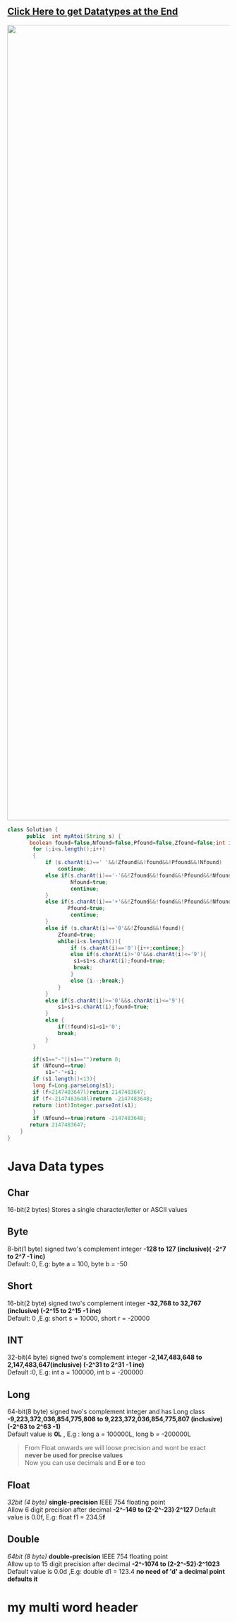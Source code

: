 ## [Click Here to get Datatypes at the End](#java-data-types)

<img src="https://github.com/PrathameshBhagat/LeetCodePratice/assets/90595097/c557e13f-119a-4fa5-9970-23e43f4d0a43" style="height:45vh;width:80vw">
 
```java
class Solution {
      public  int myAtoi(String s) {
       boolean found=false,Nfound=false,Pfound=false,Zfound=false;int i =0;String s1="";
        for (;i<s.length();i++)
        {
            if (s.charAt(i)==' '&&!Zfound&&!found&&!Pfound&&!Nfound)
                continue;
            else if(s.charAt(i)=='-'&&!Zfound&&!found&&!Pfound&&!Nfound){
                    Nfound=true;
                    continue;
            }
            else if(s.charAt(i)=='+'&&!Zfound&&!found&&!Pfound&&!Nfound){
                   Pfound=true;
                    continue;
            }
            else if (s.charAt(i)=='0'&&!Zfound&&!found){
                Zfound=true;
                while(i<s.length()){
                    if (s.charAt(i)=='0'){i++;continue;}
                    else if(s.charAt(i)>'0'&&s.charAt(i)<='9'){
                     s1=s1+s.charAt(i);found=true;
                     break;
                    }
                    else {i--;break;}
                }
            }
            else if(s.charAt(i)>='0'&&s.charAt(i)<='9'){
                s1=s1+s.charAt(i);found=true;
            }
            else {
                if(!found)s1=s1+'0';
                break;
            }
        }

        if(s1=="-"||s1=="")return 0;
        if (Nfound==true)
            s1="-"+s1;
        if (s1.length()<13){
        long f=Long.parseLong(s1); 
        if (f>2147483647l)return 2147483647;
        if (f<-2147483648l)return -2147483648;
        return (int)Integer.parseInt(s1);
        }
        if (Nfound==true)return -2147483648;
       return 2147483647;
    }
}
```
# Java Data types
##  Char
16-bit(2 bytes)	Stores a single character/letter or ASCII values
## Byte  
8-bit(1 byte) signed two's complement integer **-128 to 127 (inclusive)( -2^7 to 2^7 -1 inc)**  
Default: 0,  E.g: byte a = 100, byte b = -50  
## Short
16-bit(2 byte) signed two's complement integer **-32,768 to 32,767 (inclusive) (-2^15 to 2^15 -1 inc)**  
Default: 0 ,E.g: short s = 10000, short r = -20000
## INT
32-bit(4 byte) signed two's complement integer **-2,147,483,648 to 2,147,483,647(inclusive) (-2^31 to 2^31 -1 inc)**  
Default :0, E.g: int a = 100000, int b = -200000
## Long
64-bit(8 byte) signed two's complement integer and has Long class   
**-9,223,372,036,854,775,808 to 9,223,372,036,854,775,807 (inclusive)(-2^63 to 2^63 -1)**  
Default value is **0L** , E.g : long a = 100000L, long b = -200000L
> From Float onwards we will loose precision and wont be exact  
> **never be used for precise values**  
> Now you can use decimals and **E or e** too 
## Float
_32bit (4 byte)_ **single-precision** IEEE 754 floating point  
Allow 6 digit precision after decimal **-2^-149 to (2-2^-23)·2^127**
Default value is 0.0f, E.g: float f1 = 234.5**f**  
## Double
 _64bit (8 byte)_ **double-precision** IEEE 754 floating point  
Allow up to 15 digit precision after decimal **-2^-1074 to (2-2^-52)·2^1023**  
Default value is 0.0d ,E.g: double d1 = 123.4  **no need of 'd' a decimal point defaults it**
# my multi word header
